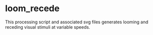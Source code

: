loom_recede
===========

This processing script and associated svg files generates looming and receding visual stimuli at variable speeds. 
